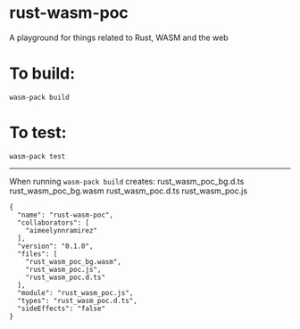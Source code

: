 # rust-wasm-poc
A playground for things related to Rust, WASM and the web


# To build:
`wasm-pack build`
# To test:
`wasm-pack test`

------------------------------
When running `wasm-pack build`  creates:
rust_wasm_poc_bg.d.ts 
rust_wasm_poc_bg.wasm
rust_wasm_poc.d.ts
rust_wasm_poc.js

```
{
  "name": "rust-wasm-poc",
  "collaborators": [
    "aimeelynnramirez"
  ],
  "version": "0.1.0",
  "files": [
    "rust_wasm_poc_bg.wasm",
    "rust_wasm_poc.js",
    "rust_wasm_poc.d.ts"
  ],
  "module": "rust_wasm_poc.js",
  "types": "rust_wasm_poc.d.ts",
  "sideEffects": "false"
}
```